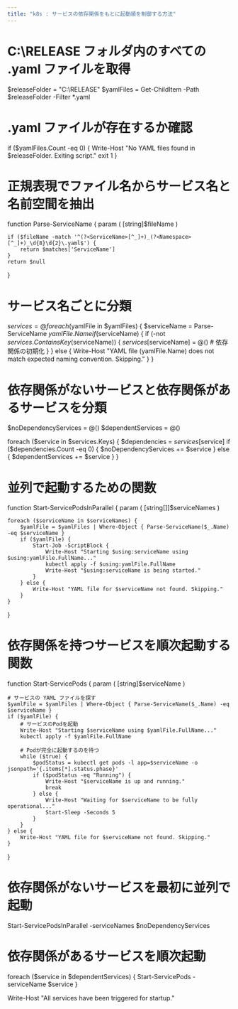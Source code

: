 ```yaml
---
title: "k8s : サービスの依存関係をもとに起動順を制御する方法"
---
```


# C:\RELEASE フォルダ内のすべての .yaml ファイルを取得
$releaseFolder = "C:\RELEASE"
$yamlFiles = Get-ChildItem -Path $releaseFolder -Filter *.yaml

# .yaml ファイルが存在するか確認
if ($yamlFiles.Count -eq 0) {
    Write-Host "No YAML files found in $releaseFolder. Exiting script."
    exit 1
}

# 正規表現でファイル名からサービス名と名前空間を抽出
function Parse-ServiceName {
    param (
        [string]$fileName
    )
    
    if ($fileName -match '^(?<ServiceName>[^_]+)_(?<Namespace>[^_]+)_\d{8}\d{2}\.yaml$') {
        return $matches['ServiceName']
    }
    return $null
}

# サービス名ごとに分類
$services = @{}
foreach ($yamlFile in $yamlFiles) {
    $serviceName = Parse-ServiceName $yamlFile.Name
    if ($serviceName) {
        if (-not $services.ContainsKey($serviceName)) {
            $services[$serviceName] = @()  # 依存関係の初期化
        }
    } else {
        Write-Host "YAML file $($yamlFile.Name) does not match expected naming convention. Skipping."
    }
}

# 依存関係がないサービスと依存関係があるサービスを分類
$noDependencyServices = @()
$dependentServices = @()

foreach ($service in $services.Keys) {
    $dependencies = $services[$service]
    if ($dependencies.Count -eq 0) {
        $noDependencyServices += $service
    } else {
        $dependentServices += $service
    }
}

# 並列で起動するための関数
function Start-ServicePodsInParallel {
    param (
        [string[]]$serviceNames
    )

    foreach ($serviceName in $serviceNames) {
        $yamlFile = $yamlFiles | Where-Object { Parse-ServiceName($_.Name) -eq $serviceName }
        if ($yamlFile) {
            Start-Job -ScriptBlock {
                Write-Host "Starting $using:serviceName using $using:yamlFile.FullName..."
                kubectl apply -f $using:yamlFile.FullName
                Write-Host "$using:serviceName is being started."
            }
        } else {
            Write-Host "YAML file for $serviceName not found. Skipping."
        }
    }
}

# 依存関係を持つサービスを順次起動する関数
function Start-ServicePods {
    param (
        [string]$serviceName
    )

    # サービスの YAML ファイルを探す
    $yamlFile = $yamlFiles | Where-Object { Parse-ServiceName($_.Name) -eq $serviceName }
    if ($yamlFile) {
        # サービスのPodを起動
        Write-Host "Starting $serviceName using $yamlFile.FullName..."
        kubectl apply -f $yamlFile.FullName

        # Podが完全に起動するのを待つ
        while ($true) {
            $podStatus = kubectl get pods -l app=$serviceName -o jsonpath='{.items[*].status.phase}'
            if ($podStatus -eq "Running") {
                Write-Host "$serviceName is up and running."
                break
            } else {
                Write-Host "Waiting for $serviceName to be fully operational..."
                Start-Sleep -Seconds 5
            }
        }
    } else {
        Write-Host "YAML file for $serviceName not found. Skipping."
    }
}

# 依存関係がないサービスを最初に並列で起動
Start-ServicePodsInParallel -serviceNames $noDependencyServices

# 依存関係があるサービスを順次起動
foreach ($service in $dependentServices) {
    Start-ServicePods -serviceName $service
}

Write-Host "All services have been triggered for startup."

